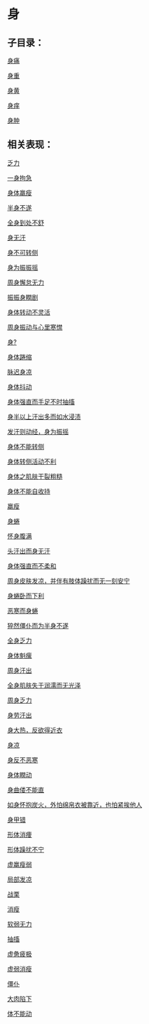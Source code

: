 # 身## 子目录：[身痛](https://zuoye.gmzyh.com/read/biaoxian/cat_身痛.md)[身重](https://zuoye.gmzyh.com/read/biaoxian/cat_身重.md)[身黄](https://zuoye.gmzyh.com/read/biaoxian/cat_身黄.md)[身痒](https://zuoye.gmzyh.com/read/biaoxian/cat_身痒.md)[身肿](https://zuoye.gmzyh.com/read/biaoxian/cat_身肿.md)## 相关表现：[乏力](https://zuoye.gmzyh.com/search?key=乏力)[一身拘急](https://zuoye.gmzyh.com/search?key=一身拘急)[身体羸瘦](https://zuoye.gmzyh.com/search?key=身体羸瘦)[半身不遂](https://zuoye.gmzyh.com/search?key=半身不遂)[全身到处不舒](https://zuoye.gmzyh.com/search?key=全身到处不舒)[身无汗](https://zuoye.gmzyh.com/search?key=身无汗)[身不可转侧](https://zuoye.gmzyh.com/search?key=身不可转侧)[身为振振摇](https://zuoye.gmzyh.com/search?key=身为振振摇)[周身懈怠无力](https://zuoye.gmzyh.com/search?key=周身懈怠无力)[振振身瞤剧](https://zuoye.gmzyh.com/search?key=振振身瞤剧)[身体转动不灵活](https://zuoye.gmzyh.com/search?key=身体转动不灵活)[周身振动与心里寒㦗](https://zuoye.gmzyh.com/search?key=周身振动与心里寒㦗)[身?](https://zuoye.gmzyh.com/search?key=身?)[身体踡缩](https://zuoye.gmzyh.com/search?key=身体踡缩)[脉迟身凉](https://zuoye.gmzyh.com/search?key=脉迟身凉)[身体抖动](https://zuoye.gmzyh.com/search?key=身体抖动)[身体强直而手足不时抽搐](https://zuoye.gmzyh.com/search?key=身体强直而手足不时抽搐)[身半以上汗出多而如水浸渍](https://zuoye.gmzyh.com/search?key=身半以上汗出多而如水浸渍)[发汗则动经，身为振摇](https://zuoye.gmzyh.com/search?key=发汗则动经，身为振摇)[身体不能转侧](https://zuoye.gmzyh.com/search?key=身体不能转侧)[身体转侧活动不利](https://zuoye.gmzyh.com/search?key=身体转侧活动不利)[身体之肌肤干裂粗糙](https://zuoye.gmzyh.com/search?key=身体之肌肤干裂粗糙)[身体不能自收持](https://zuoye.gmzyh.com/search?key=身体不能自收持)[羸瘦](https://zuoye.gmzyh.com/search?key=羸瘦)[身蜷](https://zuoye.gmzyh.com/search?key=身蜷)[怀身腹满](https://zuoye.gmzyh.com/search?key=怀身腹满)[头汗出而身无汗](https://zuoye.gmzyh.com/search?key=头汗出而身无汗)[身体强直而不柔和](https://zuoye.gmzyh.com/search?key=身体强直而不柔和)[周身皮肤发凉，并伴有肢体躁扰而无一刻安宁](https://zuoye.gmzyh.com/search?key=周身皮肤发凉，并伴有肢体躁扰而无一刻安宁)[身蜷卧而下利](https://zuoye.gmzyh.com/search?key=身蜷卧而下利)[恶寒而身蜷](https://zuoye.gmzyh.com/search?key=恶寒而身蜷)[猝然僵仆而为半身不遂](https://zuoye.gmzyh.com/search?key=猝然僵仆而为半身不遂)[全身乏力](https://zuoye.gmzyh.com/search?key=全身乏力)[身体魁瘰](https://zuoye.gmzyh.com/search?key=身体魁瘰)[周身汗出](https://zuoye.gmzyh.com/search?key=周身汗出)[全身肌肤失于润濡而无光泽](https://zuoye.gmzyh.com/search?key=全身肌肤失于润濡而无光泽)[周身乏力](https://zuoye.gmzyh.com/search?key=周身乏力)[身劳汗出](https://zuoye.gmzyh.com/search?key=身劳汗出)[身大热，反欲得近衣](https://zuoye.gmzyh.com/search?key=身大热，反欲得近衣)[身凉](https://zuoye.gmzyh.com/search?key=身凉)[身反不恶寒](https://zuoye.gmzyh.com/search?key=身反不恶寒)[身体瞤动](https://zuoye.gmzyh.com/search?key=身体瞤动)[身曲偻不能直](https://zuoye.gmzyh.com/search?key=身曲偻不能直)[如身怀抱炭火，外怕绵帛衣被靠近，也怕紧挨他人](https://zuoye.gmzyh.com/search?key=如身怀抱炭火，外怕绵帛衣被靠近，也怕紧挨他人)[身甲错](https://zuoye.gmzyh.com/search?key=身甲错)[形体消痩](https://zuoye.gmzyh.com/search?key=形体消痩)[形体躁扰不宁](https://zuoye.gmzyh.com/search?key=形体躁扰不宁)[虚羸瘦弱](https://zuoye.gmzyh.com/search?key=虚羸瘦弱)[局部发凉](https://zuoye.gmzyh.com/search?key=局部发凉)[战栗](https://zuoye.gmzyh.com/search?key=战栗)[消瘦](https://zuoye.gmzyh.com/search?key=消瘦)[软弱无力](https://zuoye.gmzyh.com/search?key=软弱无力)[抽搐](https://zuoye.gmzyh.com/search?key=抽搐)[虚惫疲极](https://zuoye.gmzyh.com/search?key=虚惫疲极)[虚弱消瘦](https://zuoye.gmzyh.com/search?key=虚弱消瘦)[僵仆](https://zuoye.gmzyh.com/search?key=僵仆)[大肉陷下](https://zuoye.gmzyh.com/search?key=大肉陷下)[体不能动](https://zuoye.gmzyh.com/search?key=体不能动)